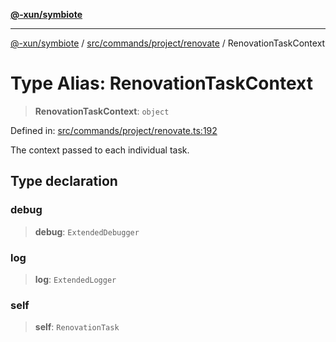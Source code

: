 [**@-xun/symbiote**](../../../../../README.md)

***

[@-xun/symbiote](../../../../../README.md) / [src/commands/project/renovate](../README.md) / RenovationTaskContext

# Type Alias: RenovationTaskContext

> **RenovationTaskContext**: `object`

Defined in: [src/commands/project/renovate.ts:192](https://github.com/Xunnamius/symbiote/blob/77d17fb695645e232d8cbbf34928a6f01fd29047/src/commands/project/renovate.ts#L192)

The context passed to each individual task.

## Type declaration

### debug

> **debug**: `ExtendedDebugger`

### log

> **log**: `ExtendedLogger`

### self

> **self**: `RenovationTask`

